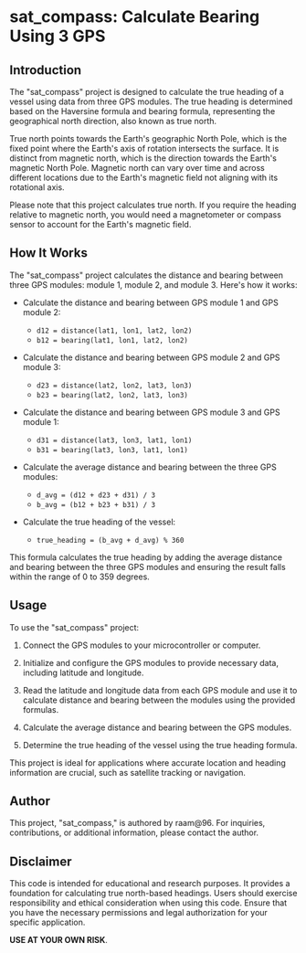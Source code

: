 # sat_compass: Calculate Bearing Using 3 GPS

## Introduction
The "sat_compass" project is designed to calculate the true heading of a vessel using data from three GPS modules. The true heading is determined based on the Haversine formula and bearing formula, representing the geographical north direction, also known as true north.

True north points towards the Earth's geographic North Pole, which is the fixed point where the Earth's axis of rotation intersects the surface. It is distinct from magnetic north, which is the direction towards the Earth's magnetic North Pole. Magnetic north can vary over time and across different locations due to the Earth's magnetic field not aligning with its rotational axis.

Please note that this project calculates true north. If you require the heading relative to magnetic north, you would need a magnetometer or compass sensor to account for the Earth's magnetic field.

## How It Works
The "sat_compass" project calculates the distance and bearing between three GPS modules: module 1, module 2, and module 3. Here's how it works:

- Calculate the distance and bearing between GPS module 1 and GPS module 2:

    - `d12 = distance(lat1, lon1, lat2, lon2)`
    - `b12 = bearing(lat1, lon1, lat2, lon2)`

- Calculate the distance and bearing between GPS module 2 and GPS module 3:

    - `d23 = distance(lat2, lon2, lat3, lon3)`
    - `b23 = bearing(lat2, lon2, lat3, lon3)`

- Calculate the distance and bearing between GPS module 3 and GPS module 1:

    - `d31 = distance(lat3, lon3, lat1, lon1)`
    - `b31 = bearing(lat3, lon3, lat1, lon1)`

- Calculate the average distance and bearing between the three GPS modules:

    - `d_avg = (d12 + d23 + d31) / 3`
    - `b_avg = (b12 + b23 + b31) / 3`

- Calculate the true heading of the vessel:

    - `true_heading = (b_avg + d_avg) % 360`

This formula calculates the true heading by adding the average distance and bearing between the three GPS modules and ensuring the result falls within the range of 0 to 359 degrees.

## Usage
To use the "sat_compass" project:

1. Connect the GPS modules to your microcontroller or computer.

2. Initialize and configure the GPS modules to provide necessary data, including latitude and longitude.

3. Read the latitude and longitude data from each GPS module and use it to calculate distance and bearing between the modules using the provided formulas.

4. Calculate the average distance and bearing between the GPS modules.

5. Determine the true heading of the vessel using the true heading formula.

This project is ideal for applications where accurate location and heading information are crucial, such as satellite tracking or navigation.

## Author
This project, "sat_compass," is authored by raam@96. For inquiries, contributions, or additional information, please contact the author.

## Disclaimer
This code is intended for educational and research purposes. It provides a foundation for calculating true north-based headings. Users should exercise responsibility and ethical consideration when using this code. Ensure that you have the necessary permissions and legal authorization for your specific application.

**USE AT YOUR OWN RISK**.
